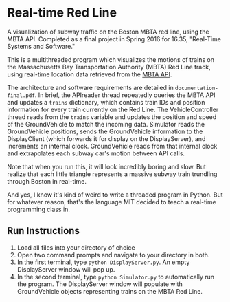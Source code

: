 # Real-time Red Line
A visualization of subway traffic on the Boston MBTA red line, using the MBTA API. Completed as a final project in Spring 2016 for 16.35, "Real-Time Systems and Software."

This is a multithreaded program which visualizes the motions of trains on the Massachusetts Bay Transportation Authority (MBTA) Red Line track, using real-time location data retrieved from the [MBTA API](http://www.mbta.com/rider_tools/developers/).

The architecture and software requirements are detailed in `documentation-final.pdf`. In brief, the APIreader thread repeatedly queries the MBTA API and updates a `trains` dictionary, which contains train IDs and position information for every train currently on the Red Line. The VehicleController thread reads from the `trains` variable and updates the position and speed of the GroundVehicle to match the incoming data. Simulator reads the GroundVehicle positions, sends the GroundVehicle information to the DisplayClient (which forwards it for display on the DisplayServer), and increments an internal clock. GroundVehicle reads from that internal clock and extrapolates each subway car's motion between API calls.

Note that when you run this, it will look incredibly boring and slow. But realize that each little triangle represents a massive subway train trundling through Boston in real-time.

And yes, I know it's kind of weird to write a threaded program in Python. But for whatever reason, that's the language MIT decided to teach a real-time programming class in.

## Run Instructions
1. Load all files into your directory of choice
2. Open two command prompts and navigate to your directory in both.
3. In the first terminal, type `python DisplayServer.py`. An empty DisplayServer window will pop up.
4. In the second terminal, type `python Simulator.py` to automatically run the program. The DisplayServer window will populate with GroundVehicle objects representing trains on the MBTA Red Line.
